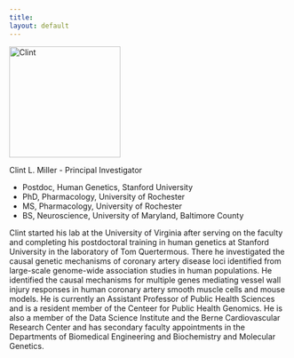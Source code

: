 ```yaml
---
title: 
layout: default
---
```


<img src="http://clintmil.github.io/millerlab/images/clintphoto.jpg" alt="Clint" width="200" height="200">

Clint L. Miller - Principal Investigator

* Postdoc, Human Genetics, Stanford University 
* PhD, Pharmacology, University of Rochester
* MS, Pharmacology, University of Rochester
* BS, Neuroscience, University of Maryland, Baltimore County 

Clint started his lab at the University of Virginia after serving on the faculty and completing his postdoctoral training in human genetics at Stanford University in the laboratory of Tom Quertermous. There he investigated the causal genetic mechanisms of coronary artery disease loci identified from large-scale genome-wide association studies in human populations. He identified the causal mechanisms for multiple genes mediating vessel wall injury responses in human coronary artery smooth muscle cells and mouse models. He is currently an Assistant Professor of Public Health Sciences and is a resident member of the Centeer for Public Health Genomics. He is also a member of the Data Science Institute and the Berne Cardiovascular Research Center and has secondary faculty appointments in the Departments of Biomedical Engineering and Biochemistry and Molecular Genetics.

